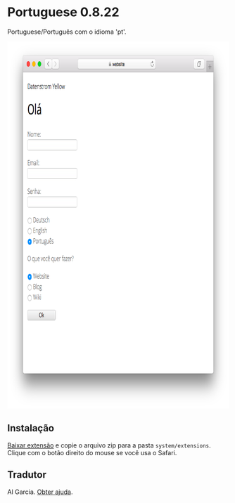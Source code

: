 Portuguese 0.8.22
=================
Portuguese/Português com o idioma 'pt'.

<p align="center"><img src="portuguese-screenshot.png?raw=true" width="795" height="836" alt="Screenshot"></p>

## Instalação

[Baixar extensão](https://github.com/datenstrom/yellow-extensions/raw/master/zip/portuguese.zip) e copie o arquivo zip para a pasta `system/extensions`. Clique com o botão direito do mouse se você usa o Safari.

## Tradutor

Al Garcia. [Obter ajuda](https://datenstrom.se/yellow/help/).
